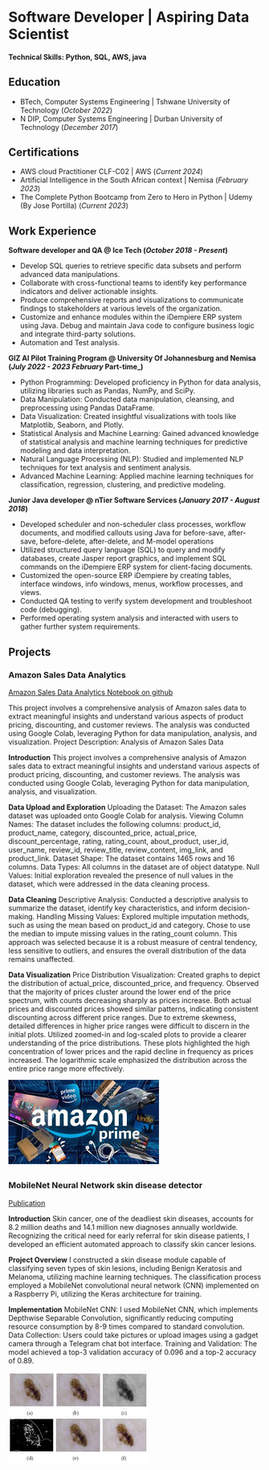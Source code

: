 
# Software Developer | Aspiring Data Scientist

#### Technical Skills: Python, SQL, AWS, java

## Education
- BTech, Computer Systems Engineering | Tshwane University of Technology (_October 2022_)								       		
- N DIP, Computer Systems Engineering	| Durban University of Technology (_December 2017_)	 			        		

## Certifications
- AWS cloud Practitioner CLF-C02 | AWS (_Current 2024_)
- Artificial Intelligence in the South African context | Nemisa (_February 2023_)
- The Complete Python Bootcamp from Zero to Hero in Python | Udemy (By Jose Portilla) (_Current 2023_)

## Work Experience
**Software developer and QA  @ Ice Tech  (_October 2018 - Present_)**
- Develop SQL queries to retrieve specific data subsets and perform advanced data manipulations.
- Collaborate with cross-functional teams to identify key performance indicators and deliver actionable insights.
- Produce comprehensive reports and visualizations to communicate findings to stakeholders at various levels of the 
  organization.
- Customize and enhance modules within the iDempiere ERP system using Java. Debug and maintain Java code to configure 
  business logic and integrate third-party solutions.
- Automation and Test analysis.

**GIZ AI Pilot Training Program  @ University Of Johannesburg and Nemisa (_July 2022 - 2023 February_ Part-time_)**
- Python Programming: Developed proficiency in Python for data analysis, utilizing libraries such as Pandas, NumPy, 
   and SciPy.
- Data Manipulation: Conducted data manipulation, cleansing, and preprocessing using Pandas DataFrame.
- Data Visualization: Created insightful visualizations with tools like Matplotlib, Seaborn, and Plotly.
- Statistical Analysis and Machine Learning: Gained advanced knowledge of statistical analysis and machine learning 
  techniques for predictive modeling and data interpretation.
- Natural Language Processing (NLP): Studied and implemented NLP techniques for text analysis and sentiment analysis.
- Advanced Machine Learning: Applied machine learning techniques for classification, regression, clustering, and 
  predictive modeling.
  
**Junior Java developer @ nTier Software Services (_January 2017 - August 2018_)**
- Developed scheduler and non-scheduler class processes, workflow documents, and modified callouts using Java for 
  before-save, after-save, before-delete, after-delete, and M-model operations
- Utilized structured query language (SQL) to query and modify databases, create Jasper report graphics, and implement 
  SQL commands on the iDempiere ERP system for client-facing documents.
- Customized the open-source ERP iDempiere by creating tables, interface windows, info windows, menus, workflow 
  processes, and views.
- Conducted QA testing to verify system development and troubleshoot code (debugging).
- Performed operating system analysis and interacted with users to gather further system requirements.

## Projects
### Amazon Sales Data Analytics

[Amazon Sales Data Analytics Notebook on github](https://github.com/Nomfundo116/DataProjects/blob/7894321b5d436c6dc9caaf00efc4a922653f87f1/DataAnalytics/AI_PRISM_FINAL.ipynb)

This project involves a comprehensive analysis of Amazon sales data to extract meaningful insights and understand various aspects of product pricing, discounting, and customer reviews. The analysis was conducted using Google Colab, leveraging Python for data manipulation, analysis, and visualization.
Project Description: Analysis of Amazon Sales Data

**Introduction**
This project involves a comprehensive analysis of Amazon sales data to extract meaningful insights and understand various aspects of product pricing, discounting, and customer reviews. The analysis was conducted using Google Colab, leveraging Python for data manipulation, analysis, and visualization.

**Data Upload and Exploration**
Uploading the Dataset: The Amazon sales dataset was uploaded onto Google Colab for analysis.
Viewing Column Names: The dataset includes the following columns: product_id, product_name, category, discounted_price, actual_price, discount_percentage, rating, rating_count, about_product, user_id, user_name, review_id, review_title, review_content, img_link, and product_link.
Dataset Shape: The dataset contains 1465 rows and 16 columns.
Data Types: All columns in the dataset are of object datatype.
Null Values: Initial exploration revealed the presence of null values in the dataset, which were addressed in the data cleaning process.

**Data Cleaning**
Descriptive Analysis: Conducted a descriptive analysis to summarize the dataset, identify key characteristics, and inform decision-making.
Handling Missing Values:
Explored multiple imputation methods, such as using the mean based on product_id and category.
Chose to use the median to impute missing values in the rating_count column. This approach was selected because it is a robust measure of central tendency, less sensitive to outliers, and ensures the overall distribution of the data remains unaffected.

**Data Visualization**
Price Distribution Visualization:
Created graphs to depict the distribution of actual_price, discounted_price, and frequency.
Observed that the majority of prices cluster around the lower end of the price spectrum, with counts decreasing sharply as prices increase.
Both actual prices and discounted prices showed similar patterns, indicating consistent discounting across different price ranges.
Due to extreme skewness, detailed differences in higher price ranges were difficult to discern in the initial plots.
Utilized zoomed-in and log-scaled plots to provide a clearer understanding of the price distributions. These plots highlighted the high concentration of lower prices and the rapid decline in frequency as prices increased. The logarithmic scale emphasized the distribution across the entire price range more effectively.


![Amazon](/assets/downloadamazon.jfif)

##


### MobileNet Neural Network skin disease detector 
[Publication](https://ieeexplore.ieee.org/document/9183888)

**Introduction**
Skin cancer, one of the deadliest skin diseases, accounts for 8.2 million deaths and 14.1 million new diagnoses annually worldwide. Recognizing the critical need for early referral for skin disease patients, I developed an efficient automated approach to classify skin cancer lesions.

**Project Overview**
I constructed a skin disease module capable of classifying seven types of skin lesions, including Benign Keratosis and Melanoma, utilizing machine learning techniques. The classification process employed a MobileNet convolutional neural network (CNN) implemented on a Raspberry Pi, utilizing the Keras architecture for training.

**Implementation**
MobileNet CNN: I used MobileNet CNN, which implements Depthwise Separable Convolution, significantly reducing computing resource consumption by 8-9 times compared to standard convolution.
Data Collection: Users could take pictures or upload images using a gadget camera through a Telegram chat bot interface.
Training and Validation: The model achieved a top-3 validation accuracy of 0.096 and a top-2 accuracy of 0.89.

![EEG Bandskin disease detector](/assets/downloadbtechprojectimg.jfif)
